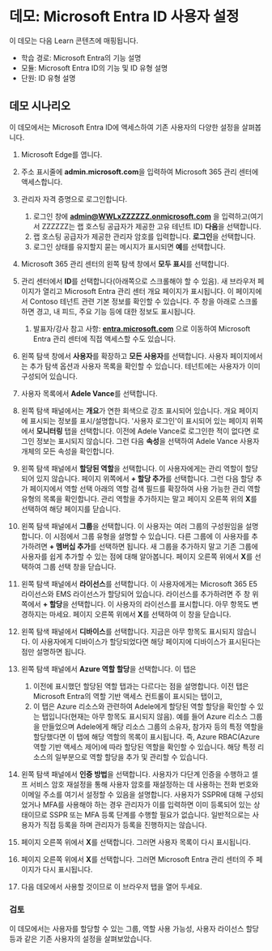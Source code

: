 <!---
---
데모: 제목: 'Microsoft Entra ID 사용자 설정 살펴보기' 학습 경로/모듈/단원: '학습 경로: Microsoft Entra의 기능 설명, 모듈 1: Microsoft Entra ID의 기능 및 ID 유형 설명, 단원 3: Microsoft Entra ID 유형 설명'
---
--->

# 데모: Microsoft Entra ID 사용자 설정

이 데모는 다음 Learn 콘텐츠에 매핑됩니다.

- 학습 경로: Microsoft Entra의 기능 설명
- 모듈: Microsoft Entra ID의 기능 및 ID 유형 설명
- 단원: ID 유형 설명

## 데모 시나리오

이 데모에서는 Microsoft Entra ID에 액세스하여 기존 사용자의 다양한 설정을 살펴봅니다.

1. Microsoft Edge를 엽니다.

1. 주소 표시줄에 **admin.microsoft.com**을 입력하여 Microsoft 365 관리 센터에 액세스합니다.

1. 관리자 자격 증명으로 로그인합니다.
    1. 로그인 창에 **admin@WWLxZZZZZZ.onmicrosoft.com** 을 입력하고(여기서 ZZZZZZ는 랩 호스팅 공급자가 제공한 고유 테넌트 ID) **다음**을 선택합니다.
    1. 랩 호스팅 공급자가 제공한 관리자 암호를 입력합니다. **로그인**을 선택합니다.
    1. 로그인 상태를 유지할지 묻는 메시지가 표시되면 **예**를 선택합니다.

1. Microsoft 365 관리 센터의 왼쪽 탐색 창에서 **모두 표시**를 선택합니다.

1. 관리 센터에서 **ID**를 선택합니다(아래쪽으로 스크롤해야 할 수 있음).  새 브라우저 페이지가 열리고 Microsoft Entra 관리 센터 개요 페이지가 표시됩니다. 이 페이지에서 Contoso 테넌트 관련 기본 정보를 확인할 수 있습니다. 주 창을 아래로 스크롤하면 경고, 내 피드, 주요 기능 등에 대한 정보도 표시됩니다.  
    1. 발표자/강사 참고 사항: **[entra.microsoft.com](https://entra.microsoft.com)** 으로 이동하여 Microsoft Entra 관리 센터에 직접 액세스할 수도 있습니다.

1. 왼쪽 탐색 창에서 **사용자**를 확장하고 **모든 사용자**를 선택합니다.  사용자 페이지에서는 추가 탐색 옵션과 사용자 목록을 확인할 수 있습니다. 테넌트에는 사용자가 이미 구성되어 있습니다.

1. 사용자 목록에서 **Adele Vance**를 선택합니다.

1. 왼쪽 탐색 패널에서는 **개요**가 연한 회색으로 강조 표시되어 있습니다.  개요 페이지에 표시되는 정보를 표시/설명합니다.  '사용자 로그인'이 표시되어 있는 페이지 위쪽에서 **모니터링** 탭을 선택합니다. 이전에 Adele Vance로 로그인한 적이 없다면 로그인 정보는 표시되지 않습니다.  그런 다음 **속성**을 선택하여 Adele Vance 사용자 개체의 모든 속성을 확인합니다.

1. 왼쪽 탐색 패널에서 **할당된 역할**을 선택합니다.  이 사용자에게는 관리 역할이 할당되어 있지 않습니다.  페이지 위쪽에서 **+ 할당 추가**를 선택합니다. 그런 다음 할당 추가 페이지에서 역할 선택 아래의 역할 검색 필드를 확장하여 사용 가능한 관리 역할 유형의 목록을 확인합니다.  관리 역할을 추가하지는 말고 페이지 오른쪽 위의 **X**를 선택하여 해당 페이지를 닫습니다.

1. 왼쪽 탐색 패널에서 **그룹**을 선택합니다.  이 사용자는 여러 그룹의 구성원임을 설명합니다.  이 시점에서 그룹 유형을 설명할 수 있습니다.  다른 그룹에 이 사용자를 추가하려면 **+ 멤버십 추가**를 선택하면 됩니다.  새 그룹을 추가하지 말고 기존 그룹에 사용자를 쉽게 추가할 수 있는 점에 대해 알아봅니다. 페이지 오른쪽 위에서 **X**를 선택하여 그룹 선택 창을 닫습니다.

1. 왼쪽 탐색 패널에서 **라이선스**를 선택합니다. 이 사용자에게는 Microsoft 365 E5 라이선스와 EMS 라이선스가 할당되어 있습니다.  라이선스를 추가하려면 주 창 위쪽에서 **+ 할당**을 선택합니다.  이 사용자의 라이선스를 표시합니다. 아무 항목도 변경하지는 마세요.  페이지 오른쪽 위에서 **X**를 선택하여 이 창을 닫습니다.

1. 왼쪽 탐색 패널에서 **디바이스**를 선택합니다.  지금은 아무 항목도 표시되지 않습니다. 이 사용자에게 디바이스가 할당되었다면 해당 페이지에 디바이스가 표시된다는 점만 설명하면 됩니다.

1. 왼쪽 탐색 패널에서 **Azure 역할 할당**을 선택합니다.  이 탭은
    1. 이전에 표시했던 할당된 역할 탭과는 다르다는 점을 설명합니다. 이전 탭은 Microsoft Entra의 역할 기반 액세스 컨트롤이 표시되는 탭이고,
    1. 이 탭은 Azure 리소스와 관련하여 Adele에게 할당된 역할 할당을 확인할 수 있는 탭입니다(현재는 아무 항목도 표시되지 않음). 예를 들어 Azure 리소스 그룹을 만들었으며 Adele에게 해당 리소스 그룹의 소유자, 참가자 등의 특정 역할을 할당했다면 이 탭에 해당 역할의 목록이 표시됩니다. 즉, Azure RBAC(Azure 역할 기반 액세스 제어)에 따라 할당된 역할을 확인할 수 있습니다. 해당 특정 리소스의 일부분으로 역할 할당을 추가 및 관리할 수 있습니다.

1. 왼쪽 탐색 패널에서 **인증 방법**을 선택합니다.  사용자가 다단계 인증을 수행하고 셀프 서비스 암호 재설정을 통해 사용자 암호를 재설정하는 데 사용하는 전화 번호와 이메일 주소를 여기서 설정할 수 있음을 설명합니다. 사용자가 SSPR에 대해 구성되었거나 MFA를 사용해야 하는 경우 관리자가 이를 입력하면 이미 등록되어 있는 상태이므로 SSPR 또는 MFA 등록 단계를 수행할 필요가 없습니다.  일반적으로는 사용자가 직접 등록을 하며 관리자가 등록을 진행하지는 않습니다.

1. 페이지 오른쪽 위에서 **X**를 선택합니다. 그러면 사용자 목록이 다시 표시됩니다.

1. 페이지 오른쪽 위에서 **X**를 선택합니다. 그러면 Microsoft Entra 관리 센터의 주 페이지가 다시 표시됩니다.

1. 다음 데모에서 사용할 것이므로 이 브라우저 탭을 열어 두세요.

### 검토

이 데모에서는 사용자를 할당할 수 있는 그룹, 역할 사용 가능성, 사용자 라이선스 할당 등과 같은 기존 사용자의 설정을 살펴보았습니다.
